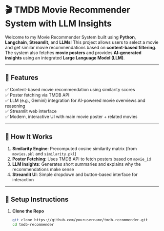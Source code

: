 # 🎬 TMDB Movie Recommender System with LLM Insights

Welcome to my Movie Recommender System built using **Python**, **Langchain**, **Streamlit**, and **LLMs**! This project allows users to select a movie and get similar movie recommendations based on **content-based filtering**. The system also fetches **movie posters** and provides **AI-generated insights** using an integrated **Large Language Model (LLM)**.

---

## 📌 Features

✅ Content-based movie recommendation using similarity scores  
✅ Poster fetching via TMDB API  
✅ LLM (e.g., Gemini) integration for AI-powered movie overviews and reasoning  
✅ Streamlit web interface  
✅ Modern, interactive UI with main movie poster + related movies  

---

## 🧠 How It Works

1. **Similarity Engine**: Precomputed cosine similarity matrix (from `movies.pkl` and `similarity.pkl`)
2. **Poster Fetching**: Uses TMDB API to fetch posters based on `movie_id`
3. **LLM Insights**: Generates short summaries and explains why the recommendations make sense
4. **Streamlit UI**: Simple dropdown and button-based interface for interaction

---

## 🔧 Setup Instructions

1. **Clone the Repo**
   ```bash
   git clone https://github.com/yourusername/tmdb-recommender.git
   cd tmdb-recommender

